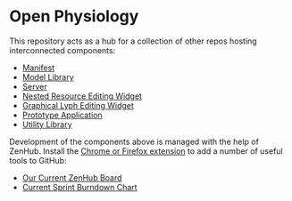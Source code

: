 # Open Physiology

This repository acts as a hub for a collection of other repos hosting interconnected components:

* [Manifest](https://github.com/open-physiology/open-physiology-manifest)
* [Model Library](https://github.com/open-physiology/open-physiology-model)
* [Server](https://github.com/open-physiology/lyph-server)
* [Nested Resource Editing Widget](https://github.com/open-physiology/nested-resource-editor)
* [Graphical Lyph Editing Widget](https://github.com/open-physiology/lyph-edit-widget)
* [Prototype Application](https://github.com/open-physiology/prototype-application)
* [Utility Library](https://github.com/open-physiology/utilities)

Development of the components above is managed with the help of ZenHub. Install the [Chrome or Firefox extension](https://www.zenhub.com) to add a number of useful tools to GitHub:

* [Our Current ZenHub Board](https://github.com/open-physiology/open-physiology#boards?labels:not=epic&repos=87364064,84000562,60700954,83999711,83989718,83999352,40669551,65717324)
* [Current Sprint Burndown Chart](https://github.com/open-physiology/open-physiology#reports?report=burndown&selectedPipelines=58bc5038a24e37a60b3d636b)
